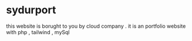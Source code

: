 # sydurport


this website is borught to you by cloud company . 
it is an portfolio website with php , tailwind , mySql
